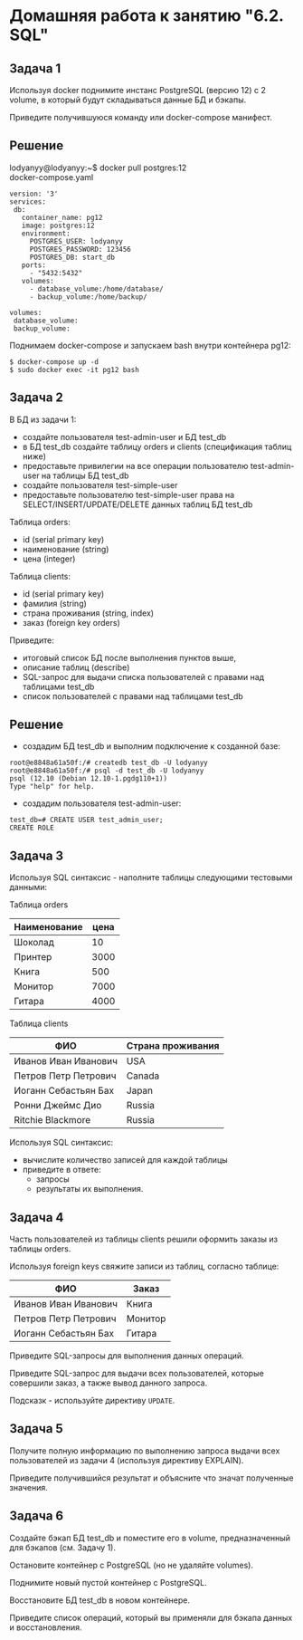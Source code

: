 # Домашняя работа к занятию "6.2. SQL"

## Задача 1

Используя docker поднимите инстанс PostgreSQL (версию 12) c 2 volume, 
в который будут складываться данные БД и бэкапы.

Приведите получившуюся команду или docker-compose манифест.

## Решение
lodyanyy@lodyanyy:~$ docker pull postgres:12  
docker-compose.yaml
>
 ```
 version: '3'
services:
  db:
    container_name: pg12
    image: postgres:12
    environment:
      POSTGRES_USER: lodyanyy
      POSTGRES_PASSWORD: 123456
      POSTGRES_DB: start_db
    ports:
      - "5432:5432"
    volumes:      
      - database_volume:/home/database/
      - backup_volume:/home/backup/

volumes:
  database_volume:
  backup_volume:
 ```  
 Поднимаем docker-compose и запускаем bash внутри контейнера pg12:  
 ```
 $ docker-compose up -d
 $ sudo docker exec -it pg12 bash
 ```

## Задача 2

В БД из задачи 1: 
- создайте пользователя test-admin-user и БД test_db
- в БД test_db создайте таблицу orders и clients (спeцификация таблиц ниже)
- предоставьте привилегии на все операции пользователю test-admin-user на таблицы БД test_db
- создайте пользователя test-simple-user  
- предоставьте пользователю test-simple-user права на SELECT/INSERT/UPDATE/DELETE данных таблиц БД test_db

Таблица orders:
- id (serial primary key)
- наименование (string)
- цена (integer)

Таблица clients:
- id (serial primary key)
- фамилия (string)
- страна проживания (string, index)
- заказ (foreign key orders)

Приведите:
- итоговый список БД после выполнения пунктов выше,
- описание таблиц (describe)
- SQL-запрос для выдачи списка пользователей с правами над таблицами test_db
- список пользователей с правами над таблицами test_db  

## Решение

- создадим БД test_db и выполним подключение к созданной базе:
```
root@e8848a61a50f:/# createdb test_db -U lodyanyy
root@e8848a61a50f:/# psql -d test_db -U lodyanyy
psql (12.10 (Debian 12.10-1.pgdg110+1))
Type "help" for help.
```  
- создадим пользователя test-admin-user:
```
test_db=# CREATE USER test_admin_user;
CREATE ROLE
```

## Задача 3

Используя SQL синтаксис - наполните таблицы следующими тестовыми данными:

Таблица orders

|Наименование|цена|
|------------|----|
|Шоколад| 10 |
|Принтер| 3000 |
|Книга| 500 |
|Монитор| 7000|
|Гитара| 4000|

Таблица clients

|ФИО|Страна проживания|
|------------|----|
|Иванов Иван Иванович| USA |
|Петров Петр Петрович| Canada |
|Иоганн Себастьян Бах| Japan |
|Ронни Джеймс Дио| Russia|
|Ritchie Blackmore| Russia|

Используя SQL синтаксис:
- вычислите количество записей для каждой таблицы 
- приведите в ответе:
    - запросы 
    - результаты их выполнения.

## Задача 4

Часть пользователей из таблицы clients решили оформить заказы из таблицы orders.

Используя foreign keys свяжите записи из таблиц, согласно таблице:

|ФИО|Заказ|
|------------|----|
|Иванов Иван Иванович| Книга |
|Петров Петр Петрович| Монитор |
|Иоганн Себастьян Бах| Гитара |

Приведите SQL-запросы для выполнения данных операций.

Приведите SQL-запрос для выдачи всех пользователей, которые совершили заказ, а также вывод данного запроса.
 
Подсказк - используйте директиву `UPDATE`.

## Задача 5

Получите полную информацию по выполнению запроса выдачи всех пользователей из задачи 4 
(используя директиву EXPLAIN).

Приведите получившийся результат и объясните что значат полученные значения.

## Задача 6

Создайте бэкап БД test_db и поместите его в volume, предназначенный для бэкапов (см. Задачу 1).

Остановите контейнер с PostgreSQL (но не удаляйте volumes).

Поднимите новый пустой контейнер с PostgreSQL.

Восстановите БД test_db в новом контейнере.

Приведите список операций, который вы применяли для бэкапа данных и восстановления. 
